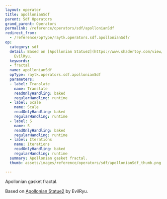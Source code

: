 ```yaml
---
layout: operator
title: apollonianSdf
parent: Sdf Operators
grand_parent: Operators
permalink: /reference/operators/sdf/apollonianSdf
redirect_from:
  - /reference/opType/raytk.operators.sdf.apollonianSdf/
op:
  category: sdf
  detail: Based on [Apollonian Statue2](https://www.shadertoy.com/view/XlSfzW) by
    EvilRyu.
  keywords:
  - fractal
  name: apollonianSdf
  opType: raytk.operators.sdf.apollonianSdf
  parameters:
  - label: Translate
    name: Translate
    readOnlyHandling: baked
    regularHandling: runtime
  - label: Scale
    name: Scale
    readOnlyHandling: baked
    regularHandling: runtime
  - label: S
    name: S
    readOnlyHandling: baked
    regularHandling: runtime
  - label: Iterations
    name: Iterations
    readOnlyHandling: baked
    regularHandling: runtime
  summary: Apollonian gasket fractal.
  thumb: assets/images/reference/operators/sdf/apollonianSdf_thumb.png

---
```



Apollonian gasket fractal.

Based on [Apollonian Statue2](https://www.shadertoy.com/view/XlSfzW) by EvilRyu.